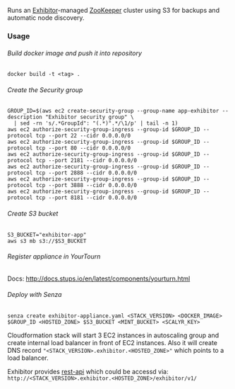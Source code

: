 Runs an [Exhibitor](https://github.com/Netflix/exhibitor)-managed [ZooKeeper](http://zookeeper.apache.org/) cluster using S3 for backups and automatic node discovery.

### Usage

###### Build docker image and push it into repository
```
docker build -t <tag> .
```

###### Create the Security group
```
GROUP_ID=$(aws ec2 create-security-group --group-name app-exhibitor --description "Exhibitor security group" \
  | sed -rn 's/.*GroupId": "(.*)".*/\1/p' | tail -n 1)
aws ec2 authorize-security-group-ingress --group-id $GROUP_ID --protocol tcp --port 22 --cidr 0.0.0.0/0
aws ec2 authorize-security-group-ingress --group-id $GROUP_ID --protocol tcp --port 80 --cidr 0.0.0.0/0
aws ec2 authorize-security-group-ingress --group-id $GROUP_ID --protocol tcp --port 2181 --cidr 0.0.0.0/0
aws ec2 authorize-security-group-ingress --group-id $GROUP_ID --protocol tcp --port 2888 --cidr 0.0.0.0/0
aws ec2 authorize-security-group-ingress --group-id $GROUP_ID --protocol tcp --port 3888 --cidr 0.0.0.0/0
aws ec2 authorize-security-group-ingress --group-id $GROUP_ID --protocol tcp --port 8181 --cidr 0.0.0.0/0
```

###### Create S3 bucket
```
S3_BUCKET="exhibitor-app"
aws s3 mb s3://$S3_BUCKET
```

###### Register appliance in YourTourn
Docs: http://docs.stups.io/en/latest/components/yourturn.html

###### Deploy with Senza
```
senza create exhibitor-appliance.yaml <STACK_VERSION> <DOCKER_IMAGE> $GROUP_ID <HOSTED_ZONE> $S3_BUCKET <MINT_BUCKET> <SCALYR_KEY>
```

Cloudformation stack will start 3 EC2 instances in autoscaling group and create internal load balancer in front of EC2 instances. Also it will create DNS record ```"<STACK_VERSION>.exhibitor.<HOSTED_ZONE>"``` which points to a load balancer.

Exhibitor provides [rest-api](https://github.com/Netflix/exhibitor/wiki/REST-Introduction) which could be accessd via: ```http://<STACK_VERSION>.exhibitor.<HOSTED_ZONE>/exhibitor/v1/```
